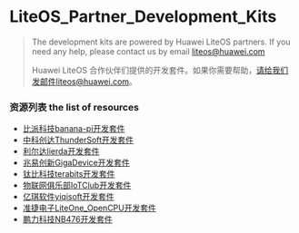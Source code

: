 # LiteOS_Partner_Development_Kits
>The development kits are powered by Huawei LiteOS partners. If you need any help, please contact us by email liteos@huawei.com
>
>Huawei LiteOS 合作伙伴们提供的开发套件。如果你需要帮助，请给我们发邮件liteos@huawei.com。
>

### 资源列表 the list of resources

- [比派科技banana-pi开发套件](./LiteOS_BPI_Development_Kit/比派科技banana-pi开发套件.md)
- [中科创达ThunderSoft开发套件](./LiteOS_ThunderSoft_Development_Kit/中科创达ThunderSoft开发套件.md)
- [利尔达lierda开发套件](./LiteOS_lierda_Development_Kit/利尔达lierda开发套件.md)
- [兆易创新GigaDevice开发套件](./LiteOS_GigaDevice_Development_Kit/兆易创新GigaDevice开发套件.md)
- [钛比科技terabits开发套件](./LiteOS_terabits_Development_Kit/钛比科技terabits开发套件.md)
- [物联网俱乐部IoTClub开发套件](./LiteOS_IoTClub_Development_Kit/物联网俱乐部IoTClub开发套件.md)
- [亿琪软件yiqisoft开发套件](./LiteOS_yiqisoft_Development_Kit/亿琪软件yiqisoft开发套件.md)
- [准捷电子LiteOne_OpenCPU开发套件](./LiteOS_fanconn_OpenCPU_Development_Kit/准捷电子fanconn_OpenCPU开发套件.md)
- [鹏力科技NB476开发套件](./LiteOS_SZMaker_Development_Kit/鹏力科技NB476开发套件.md)

